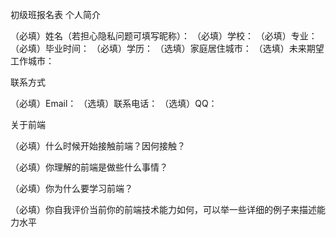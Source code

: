 初级班报名表
个人简介

（必填）姓名（若担心隐私问题可填写昵称）： （必填）学校： （必填）专业： （必填）毕业时间： （必填）学历： （选填）家庭居住城市： （选填）未来期望工作城市：

联系方式

（必填）Email： （选填）联系电话： （选填）QQ：

关于前端

（必填）什么时候开始接触前端？因何接触？

（必填）你理解的前端是做些什么事情？

（必填）你为什么要学习前端？

（必填）你自我评价当前你的前端技术能力如何，可以举一些详细的例子来描述能力水平
